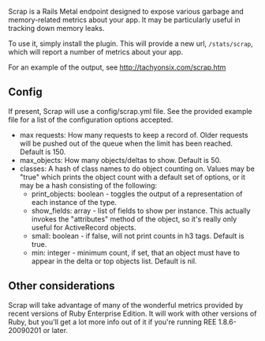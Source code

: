 Scrap is a Rails Metal endpoint designed to expose various garbage and memory-related metrics about your app. It may be particularly useful in tracking down memory leaks.

To use it, simply install the plugin. This will provide a new url, <code>/stats/scrap</code>, which will report a number of metrics about your app.

For an example of the output, see http://tachyonsix.com/scrap.htm

## Config

If present, Scrap will use a config/scrap.yml file. See the provided example file for a list of the configuration options accepted.

* max requests: How many requests to keep a record of. Older requests will be pushed out of the queue when the limit has been reached. Default is 150.
* max_objects: How many objects/deltas to show. Default is 50.
* classes: A hash of class names to do object counting on. Values may be "true" which prints the object count with a default set of options, or it may be a hash consisting of the following:
  * print_objects: boolean - toggles the output of a representation of each instance of the type.
  * show_fields: array - list of fields to show per instance. This actually invokes the "attributes" method of the object, so it's really only useful for ActiveRecord objects.
  * small: boolean - if false, will not print counts in h3 tags. Default is true.
  * min: integer - minimum count, if set, that an object must have to appear in the delta or top objects list. Default is nil.
  
## Other considerations

Scrap will take advantage of many of the wonderful metrics provided by recent versions of Ruby Enterprise Edition. It will work with other versions of Ruby, but you'll get a lot more info out of it if you're running REE 1.8.6-20090201 or later.